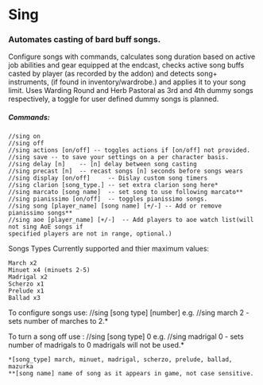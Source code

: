 # Sing
### Automates casting of bard buff songs.

Configure songs with commands, calculates song duration based on active job abilities and gear equipped 
at the endcast, checks active song buffs casted by player (as recorded by the addon) and detects song+ 
instruments, (if found in inventory/wardrobe.) and applies it to your song limit. Uses Warding Round and Herb Pastoral as 3rd and 4th dummy songs respectively, a toggle for user defined dummy songs is planned.

##### Commands:

	//sing on
	//sing off
	//sing actions [on/off]	-- toggles actions if [on/off] not provided.
	//sing save -- to save your settings on a per character basis.
	//sing delay [n]	-- [n] delay between song casting
	//sing precast [n] 	-- recast songs [n] seconds before songs wears
	//sing display [on/off]		-- Dislay custom song timers
	//sing clarion [song_type.] -- set extra clarion song here*
	//sing marcato [song name]  -- set song to use following marcato**
	//sing pianissimo [on/off]	-- toggles pianissimo songs.
	//sing song [player_name] [song name] [+/-]	-- Add or remove pianissimo songs**
	//sing aoe [player_name] [+/-]	-- Add players to aoe watch list(will not sing AoE songs if 
	specified players are not in range, optional.)

Songs Types Currently supported and thier maximum values:
 
	March x2
	Minuet x4 (minuets 2-5)
	Madrigal x2
	Scherzo x1
	Prelude x1
	Ballad x3
 
To configure songs use:
	//sing [song type] [number] 
	e.g. //sing march 2 - sets number of marches to 2.*

To turn a song off use :
	//sing [song type] 0
	e.g. //sing madrigal 0 - sets number of madrigals to 0 madrigals will not be used.*

	*[song_type] march, minuet, madrigal, scherzo, prelude, ballad, mazurka
	**[song name] name of song as it appears in game, not case sensitive.

